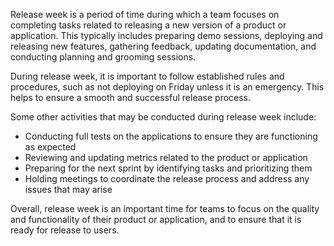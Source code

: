 Release week is a period of time during which a team focuses on completing tasks related to releasing a new version of a product or application. This typically includes preparing demo sessions, deploying and releasing new features, gathering feedback, updating documentation, and conducting planning and grooming sessions.

During release week, it is important to follow established rules and procedures, such as not deploying on Friday unless it is an emergency. This helps to ensure a smooth and successful release process.

Some other activities that may be conducted during release week include:

-   Conducting full tests on the applications to ensure they are functioning as expected
-   Reviewing and updating metrics related to the product or application
-   Preparing for the next sprint by identifying tasks and prioritizing them
-   Holding meetings to coordinate the release process and address any issues that may arise

Overall, release week is an important time for teams to focus on the quality and functionality of their product or application, and to ensure that it is ready for release to users.
